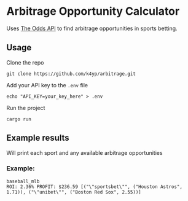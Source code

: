 # Arbitrage Opportunity Calculator

Uses [The Odds API](https://the-odds-api.com/) to find arbitrage opportunities in sports betting.

## Usage

Clone the repo  
```
git clone https://github.com/k4yp/arbitrage.git
```
Add your API key to the `.env` file  
``` 
echo "API_KEY=your_key_here" > .env
```
Run the project  
```
cargo run
```

## Example results

Will print each sport and any available arbitrage opportunities

### Example:

```
baseball_mlb
ROI: 2.36% PROFIT: $236.59 [("\"sportsbet\"", ("Houston Astros", 1.71)), ("\"unibet\"", ("Boston Red Sox", 2.55))]

```
